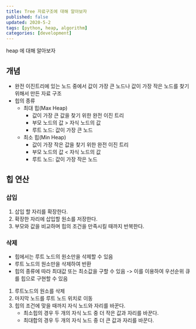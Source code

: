 ```yaml
---
title: Tree 자료구조에 대해 알아보자
published: false
updated: 2020-5-2
tags: [python, heap, algorithm]
categories: [development]
---
```


heap 에 대해 알아보자



## 개념

- 완전 이진트리에 있는 노드 중에서 값이 가장 큰 노드나 값이 가장 작은 노드를 찾기 위해서 만든 자료 구조
- 힙의 종류
  - 최대 힙(Max Heap)
    - 값이 가장 큰 값을 찾기 위한 완전 이진 트리
    - 부모 노드의 값 > 자식 노드의 값
    - 루트 노드: 값이 가장 큰 노드
  - 최소 힙(Min Heap)
    - 값이 가장 작은 값을 찾기 위한 완전 이진 트리
    - 부모 노드의 값 < 자식 노드의 값
    - 루트 노드: 값이 가장 작은 노드



## 힙 연산

### 삽입

1. 삽입 할 자리를 확장한다.
2. 확장한 자리에 삽입할 원소를 저장한다.
3. 부모와 값을 비교하며 힙의 조건을 만족시킬 때까지 반복한다.

### 삭제

- 힙에서는 루트 노드의 원소만을 삭제할 수 있음
- 루트 노드의 원소만을 삭제하여 반환
- 힙의 종류에 따라 최대값 또는 최소값을 구할 수 있음 -> 이를 이용하여 우선순위 큐를 힙으로 구현할 수 있음

1. 루트노드의 원소를 삭제
2. 마지막 노드를 루트 노드 위치로 이동
3. 힙의 조건에 맞을 때까지 자식 노드와 자리를 바꾼다.
   - 최소힙의 경우 두 개의 자식 노드 중 더 작은 값과 자리를 바꾼다.
   - 최대합의 경우 두 개의 자식 노드 중 더 큰 값과 자리를 바꾼다.